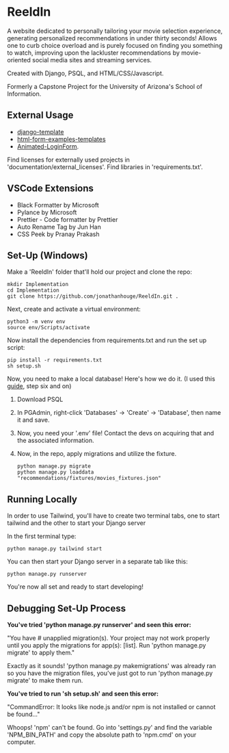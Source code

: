 # ReeldIn

A website dedicated to personally tailoring your movie selection experience, generating personalized recommendations in under thirty seconds!
Allows one to curb choice overload and is purely focused on finding you something to watch, improving upon the lackluster recommendations by movie-oriented social media sites and streaming services.

Created with Django, PSQL, and HTML/CSS/Javascript.

Formerly a Capstone Project for the University of Arizona's School of Information.

## External Usage

- <a href="https://github.com/michael-awe/django-template">django-template</a>
- <a href="https://github.com/FormBold/html-form-examples-templates">html-form-examples-templates</a>
- <a href="https://github.com/capwan/Animated-LoginForm">Animated-LoginForm</a>.

Find licenses for externally used projects in 'documentation/external_licenses'. Find libraries in 'requirements.txt'.

## VSCode Extensions

- Black Formatter by Microsoft
- Pylance by Microsoft
- Prettier - Code formatter by Prettier
- Auto Rename Tag by Jun Han
- CSS Peek by Pranay Prakash

## Set-Up (Windows)

Make a 'ReeldIn' folder that'll hold our project and clone the repo:

    mkdir Implementation
    cd Implementation
    git clone https://github.com/jonathanhouge/ReeldIn.git .

Next, create and activate a virtual environment:

    python3 -m venv env
    source env/Scripts/activate

Now install the dependencies from requirements.txt and run the set up script:

    pip install -r requirements.txt
    sh setup.sh

Now, you need to make a local database! Here's how we do it. (I used this <a href="https://stackpython.medium.com/how-to-start-django-project-with-a-database-postgresql-aaa1d74659d8">guide</a>, step six and on)

1.  Download PSQL
2.  In PGAdmin, right-click 'Databases' -> 'Create' -> 'Database', then name it and save.
3.  Now, you need your '.env' file! Contact the devs on acquiring that and the associated information.
4.  Now, in the repo, apply migrations and utilize the fixture.

        python manage.py migrate
        python manage.py loaddata "recommendations/fixtures/movies_fixtures.json"

## Running Locally

In order to use Tailwind, you'll have to create two terminal tabs, one to start tailwind and the other to start your Django server

In the first terminal type:

    python manage.py tailwind start

You can then start your Django server in a separate tab like this:

    python manage.py runserver

You're now all set and ready to start developing!

## Debugging Set-Up Process

**You've tried 'python manage.py runserver' and seen this error:**

"You have # unapplied migration(s). Your project may not work properly until you apply the migrations for app(s):
[list].
Run 'python manage.py migrate' to apply them."

Exactly as it sounds! 'python manage.py makemigrations' was already ran so you have the migration files, you've just
got to run 'python manage.py migrate' to make them run.

**You've tried to run 'sh setup.sh' and seen this error:**

"CommandError: It looks like node.js and/or npm is not installed or cannot be found..."

Whoops! 'npm' can't be found. Go into 'settings.py' and find the variable 'NPM_BIN_PATH' and copy the absolute
path to 'npm.cmd' on your computer.
